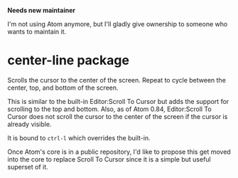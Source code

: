 **Needs new maintainer**

I'm not using Atom anymore, but I'll gladly give ownership to someone who wants to maintain it.

# center-line package

Scrolls the cursor to the center of the screen.  Repeat to cycle between the center, top, and
bottom of the screen.

This is similar to the built-in Editor:Scroll To Cursor but adds the support for scrolling to
the top and bottom.  Also, as of Atom 0.84, Editor:Scroll To Cursor does not scroll the cursor
to the center of the screen if the cursor is already visible.

It is bound to `ctrl-l` which overrides the built-in.

Once Atom's core is in a public repository, I'd like to propose this get moved into the core to replace Scroll To Cursor since it is a simple but useful superset of it.
